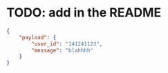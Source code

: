 # TODO: add in the README
```json
{
    "payload": {
        "user_id": "141241123",
        "message": "blahhhh"
    }
}
```
